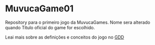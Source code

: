 # MuvucaGame01
Repository para o primeiro jogo da MuvucaGames. Nome sera alterado quando Titulo oficial do game for escolhido.


Leai mais sobre as definições e conceitos do jogo no [GDD](https://github.com/MuvucaGames/MuvucaGame01/wiki/GDD)
